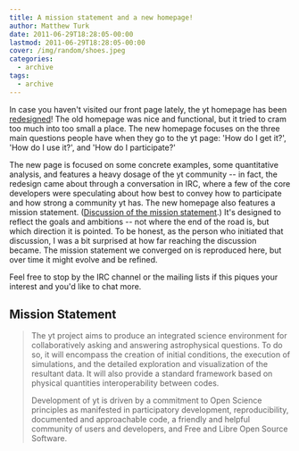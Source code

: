 ```yaml
---
title: A mission statement and a new homepage!
author: Matthew Turk
date: 2011-06-29T18:28:05-00:00
lastmod: 2011-06-29T18:28:05-00:00
cover: /img/random/shoes.jpeg
categories:
  - archive
tags:
  - archive
---
```

In case you haven't visited our front page lately, the yt homepage has
been [redesigned](http://yt.enzotools.org/)! The old homepage was nice
and functional, but it tried to cram too much into too small a place.
The new homepage focuses on the three main questions people have when
they go to the yt page: 'How do I get it?', 'How do I use it?', and 'How
do I participate?'

The new page is focused on some concrete examples, some quantitative
analysis, and features a heavy dosage of the yt community -- in fact,
the redesign came about through a conversation in IRC, where a few of
the core developers were speculating about how best to convey how to
participate and how strong a community yt has. The new homepage also
features a mission statement. ([Discussion of the mission
statement](http://goo.gl/RNUzH).) It's designed to reflect the goals and
ambitions -- not where the end of the road is, but which direction it is
pointed. To be honest, as the person who initiated that discussion, I
was a bit surprised at how far reaching the discussion became. The
mission statement we converged on is reproduced here, but over time it
might evolve and be refined.

Feel free to stop by the IRC channel or the mailing lists if this piques
your interest and you'd like to chat more.

## Mission Statement

> The yt project aims to produce an integrated science environment for
> collaboratively asking and answering astrophysical questions. To do
> so, it will encompass the creation of initial conditions, the
> execution of simulations, and the detailed exploration and
> visualization of the resultant data. It will also provide a standard
> framework based on physical quantities interoperability between codes.
>
> Development of yt is driven by a commitment to Open Science principles
> as manifested in participatory development, reproducibility,
> documented and approachable code, a friendly and helpful community of
> users and developers, and Free and Libre Open Source Software.
